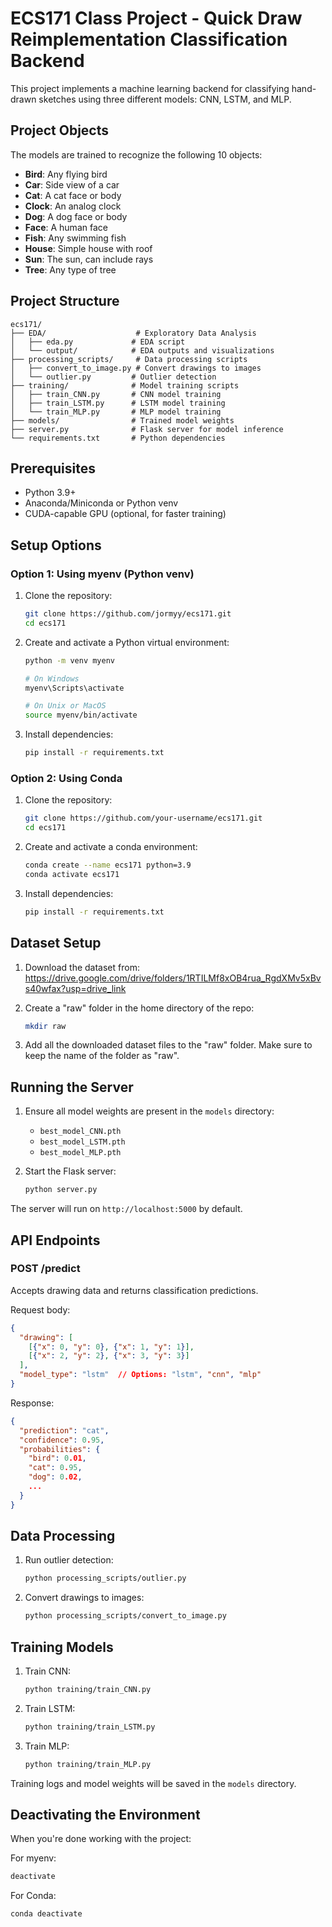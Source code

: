 # ECS171 Class Project - Quick Draw Reimplementation Classification Backend

This project implements a machine learning backend for classifying hand-drawn sketches using three different models: CNN, LSTM, and MLP.

## Project Objects

The models are trained to recognize the following 10 objects:

- **Bird**: Any flying bird
- **Car**: Side view of a car
- **Cat**: A cat face or body
- **Clock**: An analog clock
- **Dog**: A dog face or body
- **Face**: A human face
- **Fish**: Any swimming fish
- **House**: Simple house with roof
- **Sun**: The sun, can include rays
- **Tree**: Any type of tree

## Project Structure
```
ecs171/
├── EDA/                    # Exploratory Data Analysis
│   ├── eda.py             # EDA script
│   └── output/            # EDA outputs and visualizations
├── processing_scripts/     # Data processing scripts
│   ├── convert_to_image.py # Convert drawings to images
│   └── outlier.py         # Outlier detection
├── training/              # Model training scripts
│   ├── train_CNN.py       # CNN model training
│   ├── train_LSTM.py      # LSTM model training
│   └── train_MLP.py       # MLP model training
├── models/                # Trained model weights
├── server.py              # Flask server for model inference
└── requirements.txt       # Python dependencies
```

## Prerequisites

- Python 3.9+
- Anaconda/Miniconda or Python venv
- CUDA-capable GPU (optional, for faster training)

## Setup Options

### Option 1: Using myenv (Python venv)

1. Clone the repository:
   ```bash
   git clone https://github.com/jormyy/ecs171.git
   cd ecs171
   ```

2. Create and activate a Python virtual environment:
   ```bash
   python -m venv myenv
   
   # On Windows
   myenv\Scripts\activate
   
   # On Unix or MacOS
   source myenv/bin/activate
   ```

3. Install dependencies:
   ```bash
   pip install -r requirements.txt
   ```

### Option 2: Using Conda

1. Clone the repository:
   ```bash
   git clone https://github.com/your-username/ecs171.git
   cd ecs171
   ```

2. Create and activate a conda environment:
   ```bash
   conda create --name ecs171 python=3.9
   conda activate ecs171
   ```

3. Install dependencies:
   ```bash
   pip install -r requirements.txt
   ```

## Dataset Setup

1. Download the dataset from:
   https://drive.google.com/drive/folders/1RTILMf8xOB4rua_RgdXMv5xBvs40wfax?usp=drive_link

2. Create a "raw" folder in the home directory of the repo:
   ```bash
   mkdir raw
   ```

3. Add all the downloaded dataset files to the "raw" folder. Make sure to keep the name of the folder as "raw".

## Running the Server

1. Ensure all model weights are present in the `models` directory:
   - `best_model_CNN.pth`
   - `best_model_LSTM.pth`
   - `best_model_MLP.pth`

2. Start the Flask server:
   ```bash
   python server.py
   ```

The server will run on `http://localhost:5000` by default.

## API Endpoints

### POST /predict
Accepts drawing data and returns classification predictions.

Request body:
```json
{
  "drawing": [
    [{"x": 0, "y": 0}, {"x": 1, "y": 1}],
    [{"x": 2, "y": 2}, {"x": 3, "y": 3}]
  ],
  "model_type": "lstm"  // Options: "lstm", "cnn", "mlp"
}
```

Response:
```json
{
  "prediction": "cat",
  "confidence": 0.95,
  "probabilities": {
    "bird": 0.01,
    "cat": 0.95,
    "dog": 0.02,
    ...
  }
}
```

## Data Processing

1. Run outlier detection:
   ```bash
   python processing_scripts/outlier.py
   ```

2. Convert drawings to images:
   ```bash
   python processing_scripts/convert_to_image.py
   ```

## Training Models

1. Train CNN:
   ```bash
   python training/train_CNN.py
   ```

2. Train LSTM:
   ```bash
   python training/train_LSTM.py
   ```

3. Train MLP:
   ```bash
   python training/train_MLP.py
   ```

Training logs and model weights will be saved in the `models` directory.

## Deactivating the Environment

When you're done working with the project:

For myenv:
```bash
deactivate
```

For Conda:
```bash
conda deactivate
```

